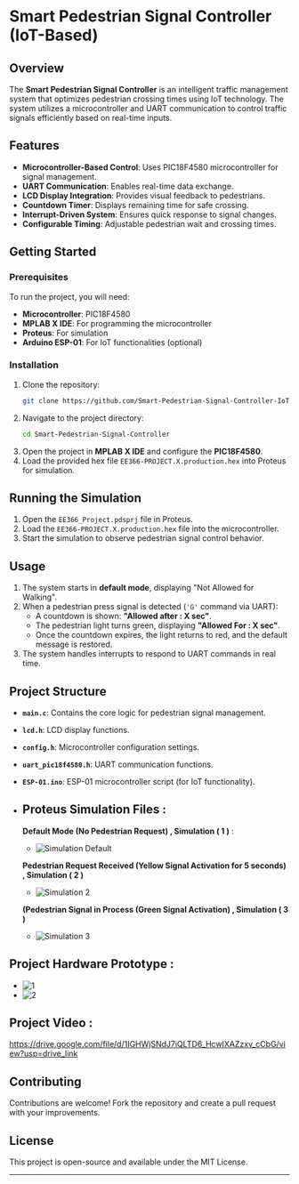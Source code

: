 # Smart Pedestrian Signal Controller (IoT-Based)

## Overview
The **Smart Pedestrian Signal Controller** is an intelligent traffic management system that optimizes pedestrian crossing times using IoT technology. The system utilizes a microcontroller and UART communication to control traffic signals efficiently based on real-time inputs.

## Features
- **Microcontroller-Based Control**: Uses PIC18F4580 microcontroller for signal management.
- **UART Communication**: Enables real-time data exchange.
- **LCD Display Integration**: Provides visual feedback to pedestrians.
- **Countdown Timer**: Displays remaining time for safe crossing.
- **Interrupt-Driven System**: Ensures quick response to signal changes.
- **Configurable Timing**: Adjustable pedestrian wait and crossing times.

## Getting Started

### Prerequisites
To run the project, you will need:
- **Microcontroller**: PIC18F4580
- **MPLAB X IDE**: For programming the microcontroller
- **Proteus**: For simulation
- **Arduino ESP-01**: For IoT functionalities (optional)

### Installation
1. Clone the repository:
   ```sh
   git clone https://github.com/Smart-Pedestrian-Signal-Controller-IoT-Based/Smart-Pedestrian-Signal-Controller.git
   ```
2. Navigate to the project directory:
   ```sh
   cd Smart-Pedestrian-Signal-Controller
   ```
3. Open the project in **MPLAB X IDE** and configure the **PIC18F4580**.
4. Load the provided hex file `EE366-PROJECT.X.production.hex` into Proteus for simulation.

## Running the Simulation
1. Open the `EE366_Project.pdsprj` file in Proteus.
2. Load the `EE366-PROJECT.X.production.hex` file into the microcontroller.
3. Start the simulation to observe pedestrian signal control behavior.

## Usage
1. The system starts in **default mode**, displaying "Not Allowed for Walking".
2. When a pedestrian press signal is detected (`'G'` command via UART):
   - A countdown is shown: **"Allowed after : X sec"**.
   - The pedestrian light turns green, displaying **"Allowed For : X sec"**.
   - Once the countdown expires, the light returns to red, and the default message is restored.
3. The system handles interrupts to respond to UART commands in real time.

## Project Structure
- **`main.c`**: Contains the core logic for pedestrian signal management.
- **`lcd.h`**: LCD display functions.
- **`config.h`**: Microcontroller configuration settings.
- **`uart_pic18f4580.h`**: UART communication functions.
- **`ESP-01.ino`**: ESP-01 microcontroller script (for IoT functionality).

  
- ## Proteus Simulation Files :
  
  **Default Mode (No Pedestrian Request) , Simulation ( 1 )** : 
  - ![Simulation Default](https://github.com/AbdulrahmanOtb/Smart-Pedestrian-Signal-Controller-IoT-Based-/blob/main/Pedestrian_Signal_Project/Simulation_Default.jpg?raw=true)

 
  **Pedestrian Request Received (Yellow Signal Activation for 5 seconds) , Simulation ( 2 )** 
  - ![Simulation 2](https://github.com/AbdulrahmanOtb/Smart-Pedestrian-Signal-Controller-IoT-Based-/blob/main/Pedestrian_Signal_Project/Simulation_YellowSignal.png?raw=true)
 
  **(Pedestrian Signal in Process (Green Signal Activation) , Simulation ( 3 )**
  - ![Simulation 3](https://github.com/AbdulrahmanOtb/Smart-Pedestrian-Signal-Controller-IoT-Based-/blob/main/Pedestrian_Signal_Project/Simulation_GreenPedestrianSignal.png?raw=true)
 
##
## Project Hardware Prototype : 

  - ![1](https://github.com/AbdulrahmanOtb/Smart-Pedestrian-Signal-Controller-IoT-Based-/blob/main/Pedestrian_Signal_Project/Hardware_1.jpg?raw=true)
  - ![2](https://github.com/AbdulrahmanOtb/Smart-Pedestrian-Signal-Controller-IoT-Based-/blob/main/Pedestrian_Signal_Project/Hardware_2.jpg?raw=true)


##
## Project Video : 

https://drive.google.com/file/d/1IGHWjSNdJ7iQLTD6_HcwIXAZzxv_cCbG/view?usp=drive_link


## Contributing
Contributions are welcome! Fork the repository and create a pull request with your improvements.

## License
This project is open-source and available under the MIT License.

---

